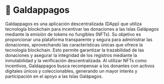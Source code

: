# 🐢 Galdappagos

Galdappagos es una aplicación descentralizada (DApp) que utiliza tecnología blockchain para incentivar las donaciones a las Islas Galápagos mediante la emisión de tokens no fungibles (NFTs). Su objetivo es proporcionar una plataforma transparente y segura para administrar las donaciones, aprovechando las características únicas que ofrece la tecnología blockchain. Esto permite garantizar la trazabilidad de las donaciones y asegurar la integridad de los registros mediante la inmutabilidad y la verificación descentralizada. Al utilizar NFTs como incentivos, Galdappagos busca recompensar a los donantes con activos digitales únicos y coleccionables, generando un mayor interés y participación en el apoyo a las Islas Galápagos.

<!--

**Here are some ideas to get you started:**

🙋‍♀️ A short introduction - what is your organization all about?
🌈 Contribution guidelines - how can the community get involved?
👩‍💻 Useful resources - where can the community find your docs? Is there anything else the community should know?
🍿 Fun facts - what does your team eat for breakfast?
🧙 Remember, you can do mighty things with the power of [Markdown](https://docs.github.com/github/writing-on-github/getting-started-with-writing-and-formatting-on-github/basic-writing-and-formatting-syntax)
-->
